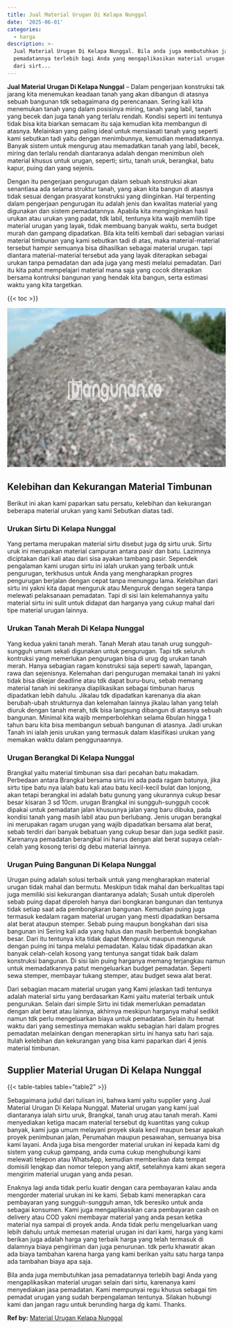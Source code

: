 ```yaml
---
title: Jual Material Urugan Di Kelapa Nunggal
date: '2025-06-01'
categories:
  - harga
description: >-
  Jual Material Urugan Di Kelapa Nunggal. Bila anda juga membutuhkan jasa
  pemadatannya terlebih bagi Anda yang mengaplikasikan material urugan selain
  dari sirt...
---
```


**Jual Material Urugan Di Kelapa Nunggal** – Dalam pengerjaan konstruksi tak jarang kita menemukan keadaan tanah yang akan dibangun di atasnya sebuah bangunan tdk sebagaimana dg perencanaan. Sering kali kita menemukan tanah yang dalam posisinya miring, tanah yang labil, tanah yang becek dan juga tanah yang terlalu rendah. Kondisi seperti ini tentunya tidak bisa kita biarkan semacam itu saja kemudian kita membangun di atasnya. Melainkan yang paling ideal untuk mensiasati tanah yang seperti kami sebutkan tadi yaitu dengan menimbunnya, kemudian memadatkannya. Banyak sistem untuk mengurug atau memadatkan tanah yang labil, becek, miring dan terlalu rendah diantaranya adalah dengan menimbun oleh material khusus untuk urugan, seperti; sirtu, tanah uruk, berangkal, batu kapur, puing dan yang sejenis.

Dengan itu pengerjaan pengurugan dalam sebuah konstruksi akan senantiasa ada selama struktur tanah, yang akan kita bangun di atasnya tidak sesuai dengan prasyarat konstruksi yang diinginkan. Hal terpenting dalam pengerjaan pengurugan itu adalah jenis dan kwalitas material yang digunakan dan sistem pemadatannya. Apabila kita menginginkan hasil urukan atau urukan yang padat, tdk labil, tentunya kita wajib memilih tipe material urugan yang layak, tidak membuang banyak waktu, serta budget murah dan gampang dipadatkan. Bila kita teliti kembali dari sebagian variasi material timbunan yang kami sebutkan tadi di atas, maka material-material tersebut hampir semuanya bisa dihasilkan sebagai material urugan. tapi diantara material-material tersebut ada yang layak diterapkan sebagai urukan tanpa pemadatan dan ada juga yang mesti melalui pemadatan. Dari itu kita patut mempelajari material mana saja yang cocok diterapkan bersama kontruksi bangunan yang hendak kita bangun, serta estimasi waktu yang kita targetkan.

{{< toc >}}

![Jual Material Urugan Di Kelapa Nunggal](/images/jual-urugan-41.png)

## Kelebihan dan Kekurangan Material Timbunan

Berikut ini akan kami paparkan satu persatu, kelebihan dan kekurangan beberapa material urukan yang kami Sebutkan diatas tadi.

### Urukan Sirtu Di Kelapa Nunggal

Yang pertama merupakan material sirtu disebut juga dg sirtu uruk. Sirtu uruk ini merupakan material campuran antara pasir dan batu. Lazimnya diciptakan dari kali atau dari sisa ayakan tambang pasir. Sependek pengalaman kami urugan sirtu ini ialah urukan yang terbaik untuk pengurugan, terkhusus untuk Anda yang mengharapkan progres pengurugan berjalan dengan cepat tanpa menunggu lama. Kelebihan dari sirtu ini yakni kita dapat menguruk atau Menguruk dengan segera tanpa melewati pelaksanaan pemadatan. Tapi di sisi lain kelemahannya yaitu material sirtu ini sulit untuk didapat dan harganya yang cukup mahal dari tipe material urugan lainnya.

### Urukan Tanah Merah Di Kelapa Nunggal

Yang kedua yakni tanah merah. Tanah Merah atau tanah urug sungguh-sungguh umum sekali digunakan untuk pengurugan. Tapi tdk seluruh kontruksi yang memerlukan pengurugan bisa di urug dg urukan tanah merah. Hanya sebagian ragam konstruksi saja seperti sawah, lapangan, rawa dan sejenisnya. Kelemahan dari pengurugan memakai tanah ini yakni tidak bisa dikejar deadline atau tdk dapat buru-buru, sebab memang material tanah ini sekiranya diaplikasikan sebagai timbunan harus dipadatkan lebih dahulu. Jikalau tdk dipadatkan karenanya dia akan berubah-ubah strukturnya dan kelemahan lainnya jikalau lahan yang telah diuruk dengan tanah merah, tdk bisa langsung dibangun di atasnya sebuah bangunan. Minimal kita wajib memperbolehkan selama 6bulan hingga 1 tahun baru kita bisa membangun sebuah bangunan di atasnya. Jadi urukan Tanah ini ialah jenis urukan yang termasuk dalam klasifikasi urukan yang memakan waktu dalam penggunaannya.

### Urugan Berangkal Di Kelapa Nunggal

Brangkal yaitu material timbunan sisa dari pecahan batu makadam. Perbedaan antara Brangkal bersama sirtu ini ada pada ragam batunya, jika sirtu tipe batu nya ialah batu kali atau batu kecil-kecil bulat dan lonjong, akan tetapi berangkal ini adalah batu gunung yang ukurannya cukup besar besar kisaran 3 sd 10cm. urugan Brangkal ini sungguh-sungguh cocok dipakai untuk pemadatan jalan khususnya jalan yang baru dibuka, pada kondisi tanah yang masih labil atau pun berlubang. Jenis urugan berangkal ini merupakan ragam urugan yang wajib dipadatkan bersama alat berat, sebab terdiri dari banyak bebatuan yang cukup besar dan juga sedikit pasir. Karenanya pemadatan berangkal ini harus dengan alat berat supaya celah-celah yang kosong terisi dg debu material lainnya.

### Urugan Puing Bangunan Di Kelapa Nunggal

Urugan puing adalah solusi terbaik untuk yang mengharapkan material urugan tidak mahal dan bermutu. Meskipun tidak mahal dan berkualitas tapi juga memiliki sisi kekurangan diantaranya adalah; Susah untuk diperoleh sebab puing dapat diperoleh hanya dari bongkaran bangunan dan tentunya tidak setiap saat ada pembongkaran bangunan. Kemudian puing juga termasuk kedalam ragam material urugan yang mesti dipadatkan bersama alat berat ataupun stemper. Sebab puing maupun bongkahan dari sisa bangunan ini Sering kali ada yang halus dan masih berbentuk bongkahan besar. Dari itu tentunya kita tidak dapat Menguruk maupun menguruk dengan puing ini tanpa melalui pemadatan. Kalau tidak dipadatkan akan banyak celah-celah kosong yang tentunya sangat tidak baik dalam konstruksi bangunan. Di sisi lain puing harganya memang terjangkau namun untuk memadatkannya patut mengeluarkan budget pemadatan. Seperti sewa stemper, membayar tukang stemper, atau budget sewa alat berat.

Dari sebagian macam material urugan yang Kami jelaskan tadi tentunya adalah material sirtu yang berdasarkan Kami yaitu material terbaik untuk pengurukan. Selain dari simple Sirtu ini tidak memerlukan pemadatan dengan alat berat atau lainnya, akhirnya meskipun harganya mahal sedikit namun tdk perlu mengeluarkan biaya untuk pemadatan. Selain itu hemat waktu dari yang semestinya memakan waktu sebagian hari dalam progres pemadatan melainkan dengan menerapkan sirtu ini hanya satu hari saja. Itulah kelebihan dan kekurangan yang bisa kami paparkan dari 4 jenis material timbunan.

## Supplier Material Urugan Di Kelapa Nunggal

{{< table-tables table="table2" >}}

Sebagaimana judul dari tulisan ini, bahwa kami yaitu supplier yang Jual Material Urugan Di Kelapa Nunggal. Material urugan yang kami jual diantaranya ialah sirtu uruk, Brangkal, tanah urug atau tanah merah. Kami menyediakan ketiga macam material tersebut dg kuantitas yang cukup banyak, kami juga umum melayani proyek skala kecil maupun besar apakah proyek penimbunan jalan, Perumahan maupun pesawahan, semuanya bisa kami layani. Anda juga bisa mengorder material urukan ini kepada kami dg sistem yang cukup gampang, anda cuma cukup menghubungi kami melewati telepon atau WhatsApp, kemudian memberikan data tempat domisili lengkap dan nomor telepon yang aktif, setelahnya kami akan segera mengirim material urugan yang anda pesan.

Enaknya lagi anda tidak perlu kuatir dengan cara pembayaran kalau anda mengorder material urukan ini ke kami. Sebab kami menerapkan cara pembayaran yang sungguh-sungguh aman, tdk beresiko untuk anda sebagai konsumen. Kami juga mengaplikasikan cara pembayaran cash on delivery atau COD yakni membayar material yang anda pesan ketika material nya sampai di proyek anda. Anda tidak perlu mengeluarkan uang lebih dahulu untuk memesan material urugan ini dari kami, harga yang kami berikan juga adalah harga yang terbaik harga yang telah termasuk di dalamnya biaya pengiriman dan juga penurunan. tdk perlu khawatir akan ada biaya tambahan karena harga yang kami berikan yaitu satu harga tanpa ada tambahan biaya apa saja.

Bila anda juga membutuhkan jasa pemadatannya terlebih bagi Anda yang mengaplikasikan material urugan selain dari sirtu, karenanya kami menyediakan jasa pemadatan. Kami mempunyai regu khusus sebagai tim pemadat urugan yang sudah berpengalaman tentunya. Silakan hubungi kami dan jangan ragu untuk berunding harga dg kami. Thanks.

**Ref by:** [Material Urugan Kelapa Nunggal](https://id.wikipedia.org/wiki/Material)
